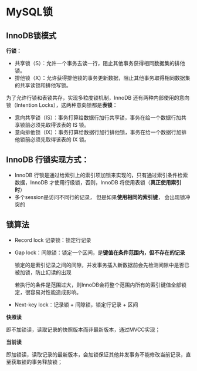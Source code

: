 # MySQL锁



## **InnoDB锁模式**

**行锁：**

- 共享锁（S）：允许一个事务去读一行，阻止其他事务获得相同数据集的排他锁。 
- 排他锁（X）：允许获得排他锁的事务更新数据，阻止其他事务取得相同数据集的共享读锁和排他写锁。

为了允许行锁和表锁共存，实现多粒度锁机制，InnoDB 还有两种内部使用的意向锁（Intention Locks），这两种意向锁都是**表锁**：

- 意向共享锁（IS）：事务打算给数据行加行共享锁，事务在给一个数据行加共享锁前必须先取得该表的 IS 锁。 
- 意向排他锁（IX）：事务打算给数据行加行排他锁，事务在给一个数据行加排他锁前必须先取得该表的 IX 锁。





## **InnoDB 行锁实现方式：**

- InnoDB 行锁是通过给索引上的索引项加锁来实现的，只有通过索引条件检索数据，InnoDB 才使用行级锁，否则，InnoDB 将使用表锁（**真正使用索引时**）
- 多个session是访问不同行的记录， 但是如果**使用相同的索引键**， 会出现锁冲突的



## 锁算法

- Record lock 记录锁：锁定行记录

- Gap lock：间隙锁：锁定一个区间，是**键值在条件范围内，但不存在的记录**

    锁定的是索引记录之间的间隙，并发事务插入新数据前会先检测间隙中是否已被加锁，防止幻读的出现

    若执行的条件是范围过大，则InnoDB会将整个范围内所有的索引键值全部锁定，很容易对性能造成影响。

- Next-key lock：记录锁 + 间隙锁，锁定行记录 + 区间



**快照读**

即不加锁读，读取记录的快照版本而非最新版本，通过MVCC实现；

**当前读**

即加锁读，读取记录的最新版本，会加锁保证其他并发事务不能修改当前记录，直至获取锁的事务释放锁；